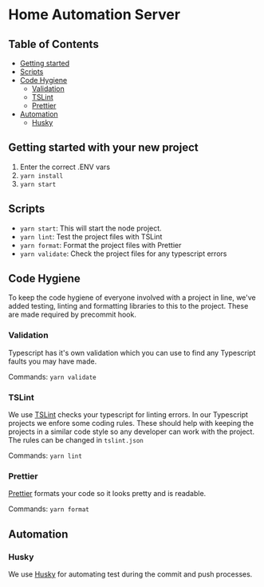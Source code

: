# Home Automation Server

## Table of Contents

- [Getting started](#getting-started-with-your-new-project)
- [Scripts](#scripts)
- [Code Hygiene](#code-hygiene)
  - [Validation](#validation)
  - [TSLint](#tslint)
  - [Prettier](#prettier)
- [Automation](#Automation)
  - [Husky](#husky)

## Getting started with your new project

1. Enter the correct .ENV vars
2. `yarn install`
3. `yarn start`

## Scripts

- `yarn start`: This will start the node project.
- `yarn lint`: Test the project files with TSLint
- `yarn format`: Format the project files with Prettier
- `yarn validate`: Check the project files for any typescript errors

## Code Hygiene

To keep the code hygiene of everyone involved with a project in line, we've added testing, linting and formatting libraries to this to the project. These are made required by precommit hook.

### Validation

Typescript has it's own validation which you can use to find any Typescript faults you may have made.

Commands:
`yarn validate`

### TSLint

We use [TSLint](https://palantir.github.io/tslint/) checks your typescript for linting errors.
In our Typescript projects we enfore some coding rules. These should help with keeping the projects in a similar code style so any developer can work with the project.
The rules can be changed in `tslint.json`

Commands:
`yarn lint`

### Prettier

[Prettier](https://prettier.io/) formats your code so it looks pretty and is readable.

Commands:
`yarn format`

## Automation

### Husky

We use [Husky](https://github.com/typicode/husky#readme) for automating test during the commit and push processes.
